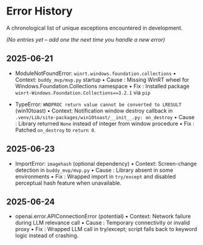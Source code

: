 # Error History

A chronological list of unique exceptions encountered in development.

*(No entries yet – add one the next time you handle a new error)*

## 2025-06-21
- ModuleNotFoundError: `winrt.windows.foundation.collections`
  • Context: `buddy_mvp/mvp.py` startup
  • Cause   : Missing WinRT wheel for Windows.Foundation.Collections namespace
  • Fix     : Installed package `winrt-Windows.Foundation.Collections==3.2.1` via `pip`

- TypeError: `WNDPROC return value cannot be converted to LRESULT` (win10toast)
  • Context: Notification window destroy callback in `.venv/Lib/site-packages/win10toast/__init__.py: on_destroy`
  • Cause   : Library returned `None` instead of integer from window procedure
  • Fix     : Patched `on_destroy` to `return 0`.

## 2025-06-23
- ImportError: `imagehash` (optional dependency)
  • Context: Screen-change detection in `buddy_mvp/mvp.py`
  • Cause   : Library absent in some environments
  • Fix     : Wrapped import in `try/except` and disabled perceptual hash feature when unavailable.

## 2025-06-24
- openai.error.APIConnectionError (potential)
  • Context: Network failure during LLM relevance call
  • Cause   : Temporary connectivity or invalid proxy
  • Fix     : Wrapped LLM call in try/except; script falls back to keyword logic instead of crashing.